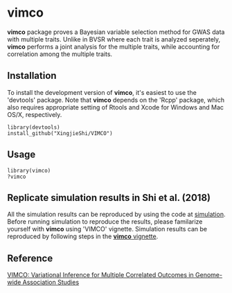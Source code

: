 # vimco

**vimco** package proves a Bayesian variable selection method for GWAS data with multiple traits. Unlike in BVSR where each trait is analyzed seperately, **vimco** performs a joint analysis for the multiple traits, while accounting for correlation among the multiple traits.
 
## Installation
To install the development version of **vimco**, it's easiest to use the 'devtools' package. Note that **vimco** depends on the 'Rcpp' package, which also requires appropriate setting of Rtools and Xcode for Windows and Mac OS/X, respectively.

```{r, fig.show='hold', eval=FALSE}
library(devtools)
install_github("XingjieShi/VIMCO")
```
## Usage

```{r, fig.show='hold', eval=FALSE}
library(vimco)
?vimco
```
## Replicate simulation results in Shi et al. (2018)
All the simulation results can be reproduced by using the code at [simulation](https://github.com/XingjieShi/VIMCO/tree/master/simulation). 
Before running simulation to reproduce the results, please familarize yourself with **vimco** using 'VIMCO' vignette. Simulation results can be reproduced by following steps in the [**vimco** vignette](https://github.com/XingjieShi/VIMCO/blob/master/vignettes/vimco.Rmd).


## Reference
[VIMCO: Variational Inference for Multiple Correlated Outcomes in Genome-wide Association Studies](https://academic.oup.com/bioinformatics/advance-article/doi/10.1093/bioinformatics/btz167/5372680)
